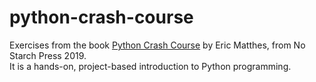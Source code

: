 # python-crash-course
Exercises from the book <a href='https://nostarch.com/pythoncrashcourse2e' target='blank'>Python Crash Course</a> by Eric Matthes, from No Starch Press 2019. 
<br>It is a hands-on, project-based introduction to Python programming.
